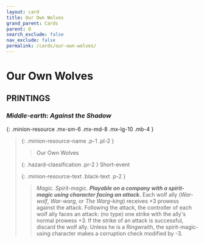 ```yaml
---
layout: card
title: Our Own Wolves
grand_parent: Cards
parent: O
search_exclude: false
nav_exclude: false
permalink: /cards/our-own-wolves/
---
```


# Our Own Wolves


## PRINTINGS


### _Middle-earth: Against the Shadow_

{: .minion-resource .mx-sm-6 .mx-md-8 .mx-lg-10 .mb-4 }
> {: .minion-resource-name .p-1 .pl-2 }
> > <div class="hazard-mp"></div>
> > <div class="card-name">Our Own Wolves</div>
>
> {: .hazard-classification .pr-2 }
> Short-event
>
> {: .minion-resource-text .black-text .p-2 }
> > _Magic._ _Spirit-magic._ ***Playable on a company with a spirit-magic using character facing an attack.*** Each wolf ally (_War-wolf_, _War-warg_, or _The Warg-king_) receives +3 prowess against the attack. Following the attack, the controller of each wolf ally faces an attack: (no type) one strike with the ally's normal prowess +3. If the strike of an attack is successful, discard the wolf ally. Unless he is a Ringwraith, the spirit-magic-using character makes a corruption check modified by -3. 
> 
